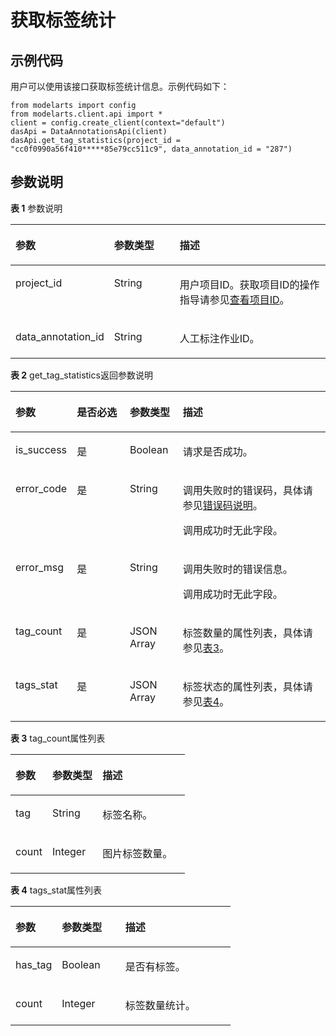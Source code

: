 # 获取标签统计<a name="modelarts_04_0030"></a>

## 示例代码<a name="section35881040102516"></a>

用户可以使用该接口获取标签统计信息。示例代码如下：

```
from modelarts import config
from modelarts.client.api import *
client = config.create_client(context="default")
dasApi = DataAnnotationsApi(client)
dasApi.get_tag_statistics(project_id = "cc0f0990a56f410*****85e79cc511c9", data_annotation_id = "287")
```

## 参数说明<a name="section0599140112517"></a>

**表 1**  参数说明

<a name="table160254042515"></a>
<table><thead align="left"><tr id="row141641202511"><th class="cellrowborder" valign="top" width="29.29%" id="mcps1.2.4.1.1"><p id="p11941182519"><a name="p11941182519"></a><a name="p11941182519"></a>参数</p>
</th>
<th class="cellrowborder" valign="top" width="21.19%" id="mcps1.2.4.1.2"><p id="p611141142510"><a name="p611141142510"></a><a name="p611141142510"></a>参数类型</p>
</th>
<th class="cellrowborder" valign="top" width="49.519999999999996%" id="mcps1.2.4.1.3"><p id="p917419250"><a name="p917419250"></a><a name="p917419250"></a>描述</p>
</th>
</tr>
</thead>
<tbody><tr id="row811541192518"><td class="cellrowborder" valign="top" width="29.29%" headers="mcps1.2.4.1.1 "><p id="p3514192815463"><a name="p3514192815463"></a><a name="p3514192815463"></a>project_id</p>
</td>
<td class="cellrowborder" valign="top" width="21.19%" headers="mcps1.2.4.1.2 "><p id="p1014418254"><a name="p1014418254"></a><a name="p1014418254"></a>String</p>
</td>
<td class="cellrowborder" valign="top" width="49.519999999999996%" headers="mcps1.2.4.1.3 "><p id="p1421441152511"><a name="p1421441152511"></a><a name="p1421441152511"></a>用户项目ID。获取项目ID的操作指导请参见<a href="查看项目ID.md">查看项目ID</a>。</p>
</td>
</tr>
<tr id="row18274192519"><td class="cellrowborder" valign="top" width="29.29%" headers="mcps1.2.4.1.1 "><p id="p2280108135810"><a name="p2280108135810"></a><a name="p2280108135810"></a>data_annotation_id</p>
</td>
<td class="cellrowborder" valign="top" width="21.19%" headers="mcps1.2.4.1.2 "><p id="p5830446517014"><a name="p5830446517014"></a><a name="p5830446517014"></a>String</p>
</td>
<td class="cellrowborder" valign="top" width="49.519999999999996%" headers="mcps1.2.4.1.3 "><p id="p2504119917014"><a name="p2504119917014"></a><a name="p2504119917014"></a>人工标注作业ID。</p>
</td>
</tr>
</tbody>
</table>

**表 2**  get\_tag\_statistics返回参数说明

<a name="table55928961173927"></a>
<table><thead align="left"><tr id="row40618446173927"><th class="cellrowborder" valign="top" width="17%" id="mcps1.2.5.1.1"><p id="p1631242217407"><a name="p1631242217407"></a><a name="p1631242217407"></a>参数</p>
</th>
<th class="cellrowborder" valign="top" width="17.349999999999998%" id="mcps1.2.5.1.2"><p id="p4623781817407"><a name="p4623781817407"></a><a name="p4623781817407"></a>是否必选</p>
</th>
<th class="cellrowborder" valign="top" width="16.91%" id="mcps1.2.5.1.3"><p id="p5427574117407"><a name="p5427574117407"></a><a name="p5427574117407"></a>参数类型</p>
</th>
<th class="cellrowborder" valign="top" width="48.74%" id="mcps1.2.5.1.4"><p id="p3425893817407"><a name="p3425893817407"></a><a name="p3425893817407"></a>描述</p>
</th>
</tr>
</thead>
<tbody><tr id="row539419121124"><td class="cellrowborder" valign="top" width="17%" headers="mcps1.2.5.1.1 "><p id="p61635236103529"><a name="p61635236103529"></a><a name="p61635236103529"></a>is_success</p>
</td>
<td class="cellrowborder" valign="top" width="17.349999999999998%" headers="mcps1.2.5.1.2 "><p id="p26398204103529"><a name="p26398204103529"></a><a name="p26398204103529"></a>是</p>
</td>
<td class="cellrowborder" valign="top" width="16.91%" headers="mcps1.2.5.1.3 "><p id="p57879756103529"><a name="p57879756103529"></a><a name="p57879756103529"></a>Boolean</p>
</td>
<td class="cellrowborder" valign="top" width="48.74%" headers="mcps1.2.5.1.4 "><p id="p57748669103529"><a name="p57748669103529"></a><a name="p57748669103529"></a>请求是否成功。</p>
</td>
</tr>
<tr id="row11062410173927"><td class="cellrowborder" valign="top" width="17%" headers="mcps1.2.5.1.1 "><p id="p84729252916"><a name="p84729252916"></a><a name="p84729252916"></a>error_code</p>
</td>
<td class="cellrowborder" valign="top" width="17.349999999999998%" headers="mcps1.2.5.1.2 "><p id="p947412251913"><a name="p947412251913"></a><a name="p947412251913"></a>是</p>
</td>
<td class="cellrowborder" valign="top" width="16.91%" headers="mcps1.2.5.1.3 "><p id="p194751825992"><a name="p194751825992"></a><a name="p194751825992"></a>String</p>
</td>
<td class="cellrowborder" valign="top" width="48.74%" headers="mcps1.2.5.1.4 "><p id="p68849438223"><a name="p68849438223"></a><a name="p68849438223"></a>调用失败时的错误码，具体请参见<a href="公共参数.md#section29446341644">错误码说明</a>。</p>
<p id="p154773251992"><a name="p154773251992"></a><a name="p154773251992"></a>调用成功时无此字段。</p>
</td>
</tr>
<tr id="row52351653173927"><td class="cellrowborder" valign="top" width="17%" headers="mcps1.2.5.1.1 "><p id="p144804251290"><a name="p144804251290"></a><a name="p144804251290"></a>error_msg</p>
</td>
<td class="cellrowborder" valign="top" width="17.349999999999998%" headers="mcps1.2.5.1.2 "><p id="p1148010254914"><a name="p1148010254914"></a><a name="p1148010254914"></a>是</p>
</td>
<td class="cellrowborder" valign="top" width="16.91%" headers="mcps1.2.5.1.3 "><p id="p948213251398"><a name="p948213251398"></a><a name="p948213251398"></a>String</p>
</td>
<td class="cellrowborder" valign="top" width="48.74%" headers="mcps1.2.5.1.4 "><p id="p163971110669"><a name="p163971110669"></a><a name="p163971110669"></a>调用失败时的错误信息。</p>
<p id="p34831125592"><a name="p34831125592"></a><a name="p34831125592"></a>调用成功时无此字段。</p>
</td>
</tr>
<tr id="row63643119173927"><td class="cellrowborder" valign="top" width="17%" headers="mcps1.2.5.1.1 "><p id="p1348514257919"><a name="p1348514257919"></a><a name="p1348514257919"></a>tag_count</p>
</td>
<td class="cellrowborder" valign="top" width="17.349999999999998%" headers="mcps1.2.5.1.2 "><p id="p154885251499"><a name="p154885251499"></a><a name="p154885251499"></a>是</p>
</td>
<td class="cellrowborder" valign="top" width="16.91%" headers="mcps1.2.5.1.3 "><p id="p12488625997"><a name="p12488625997"></a><a name="p12488625997"></a>JSON Array</p>
</td>
<td class="cellrowborder" valign="top" width="48.74%" headers="mcps1.2.5.1.4 "><p id="p54889251915"><a name="p54889251915"></a><a name="p54889251915"></a>标签数量的属性列表，具体请参见<a href="#table5856678611720">表3</a>。</p>
</td>
</tr>
<tr id="row37532874173927"><td class="cellrowborder" valign="top" width="17%" headers="mcps1.2.5.1.1 "><p id="p15492112518918"><a name="p15492112518918"></a><a name="p15492112518918"></a>tags_stat</p>
</td>
<td class="cellrowborder" valign="top" width="17.349999999999998%" headers="mcps1.2.5.1.2 "><p id="p124934251694"><a name="p124934251694"></a><a name="p124934251694"></a>是</p>
</td>
<td class="cellrowborder" valign="top" width="16.91%" headers="mcps1.2.5.1.3 "><p id="p124930258914"><a name="p124930258914"></a><a name="p124930258914"></a>JSON Array</p>
</td>
<td class="cellrowborder" valign="top" width="48.74%" headers="mcps1.2.5.1.4 "><p id="p1249692513911"><a name="p1249692513911"></a><a name="p1249692513911"></a>标签状态的属性列表，具体请参见<a href="#table6724132317615">表4</a>。</p>
</td>
</tr>
</tbody>
</table>

**表 3**  tag\_count属性列表

<a name="table5856678611720"></a>
<table><thead align="left"><tr id="row5442734111720"><th class="cellrowborder" valign="top" width="21.12%" id="mcps1.2.4.1.1"><p id="p1152466011735"><a name="p1152466011735"></a><a name="p1152466011735"></a>参数</p>
</th>
<th class="cellrowborder" valign="top" width="28.82%" id="mcps1.2.4.1.2"><p id="p6108225611735"><a name="p6108225611735"></a><a name="p6108225611735"></a>参数类型</p>
</th>
<th class="cellrowborder" valign="top" width="50.06%" id="mcps1.2.4.1.3"><p id="p4871566411735"><a name="p4871566411735"></a><a name="p4871566411735"></a>描述</p>
</th>
</tr>
</thead>
<tbody><tr id="row5375420411720"><td class="cellrowborder" valign="top" width="21.12%" headers="mcps1.2.4.1.1 "><p id="p11937261174"><a name="p11937261174"></a><a name="p11937261174"></a>tag</p>
</td>
<td class="cellrowborder" valign="top" width="28.82%" headers="mcps1.2.4.1.2 "><p id="p4239538711735"><a name="p4239538711735"></a><a name="p4239538711735"></a>String</p>
</td>
<td class="cellrowborder" valign="top" width="50.06%" headers="mcps1.2.4.1.3 "><p id="p1147433311735"><a name="p1147433311735"></a><a name="p1147433311735"></a>标签名称。</p>
</td>
</tr>
<tr id="row3309112711720"><td class="cellrowborder" valign="top" width="21.12%" headers="mcps1.2.4.1.1 "><p id="p154031532075"><a name="p154031532075"></a><a name="p154031532075"></a>count</p>
</td>
<td class="cellrowborder" valign="top" width="28.82%" headers="mcps1.2.4.1.2 "><p id="p1684462011735"><a name="p1684462011735"></a><a name="p1684462011735"></a>Integer</p>
</td>
<td class="cellrowborder" valign="top" width="50.06%" headers="mcps1.2.4.1.3 "><p id="p2223696911735"><a name="p2223696911735"></a><a name="p2223696911735"></a>图片标签数量。</p>
</td>
</tr>
</tbody>
</table>

**表 4**  tags\_stat属性列表

<a name="table6724132317615"></a>
<table><thead align="left"><tr id="row9733123969"><th class="cellrowborder" valign="top" width="21.12%" id="mcps1.2.4.1.1"><p id="p673492316620"><a name="p673492316620"></a><a name="p673492316620"></a>参数</p>
</th>
<th class="cellrowborder" valign="top" width="28.82%" id="mcps1.2.4.1.2"><p id="p373692312613"><a name="p373692312613"></a><a name="p373692312613"></a>参数类型</p>
</th>
<th class="cellrowborder" valign="top" width="50.06%" id="mcps1.2.4.1.3"><p id="p197372231263"><a name="p197372231263"></a><a name="p197372231263"></a>描述</p>
</th>
</tr>
</thead>
<tbody><tr id="row177392023968"><td class="cellrowborder" valign="top" width="21.12%" headers="mcps1.2.4.1.1 "><p id="p67407232616"><a name="p67407232616"></a><a name="p67407232616"></a>has_tag</p>
</td>
<td class="cellrowborder" valign="top" width="28.82%" headers="mcps1.2.4.1.2 "><p id="p11742182315620"><a name="p11742182315620"></a><a name="p11742182315620"></a>Boolean</p>
</td>
<td class="cellrowborder" valign="top" width="50.06%" headers="mcps1.2.4.1.3 "><p id="p117437231663"><a name="p117437231663"></a><a name="p117437231663"></a>是否有标签。</p>
</td>
</tr>
<tr id="row1974413231264"><td class="cellrowborder" valign="top" width="21.12%" headers="mcps1.2.4.1.1 "><p id="p1087735187"><a name="p1087735187"></a><a name="p1087735187"></a>count</p>
</td>
<td class="cellrowborder" valign="top" width="28.82%" headers="mcps1.2.4.1.2 "><p id="p12747142316613"><a name="p12747142316613"></a><a name="p12747142316613"></a>Integer</p>
</td>
<td class="cellrowborder" valign="top" width="50.06%" headers="mcps1.2.4.1.3 "><p id="p97491123461"><a name="p97491123461"></a><a name="p97491123461"></a>标签数量统计。</p>
</td>
</tr>
</tbody>
</table>

